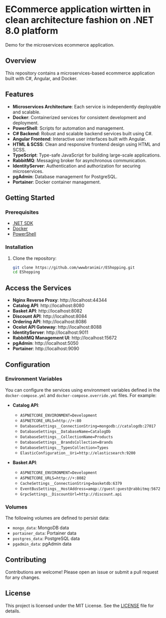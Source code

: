 # ECommerce application wirtten in clean architecture fashion on .NET 8.0 platform

Demo for the microservices ecommerce application.

## Overview

This repository contains a microservices-based ecommerce application built with C#, Angular, and Docker.

## Features

- **Microservices Architecture**: Each service is independently deployable and scalable.
- **Docker**: Containerized services for consistent development and deployment.
- **PowerShell**: Scripts for automation and management.
- **C# Backend**: Robust and scalable backend services built using C#.
- **Angular Frontend**: Interactive user interfaces built with Angular.
- **HTML & SCSS**: Clean and responsive frontend design using HTML and SCSS.
- **TypeScript**: Type-safe JavaScript for building large-scale applications.
- **RabbitMQ**: Messaging broker for asynchronous communication.
- **IdentityServer**: Authentication and authorization for securing microservices.
- **pgAdmin**: Database management for PostgreSQL.
- **Portainer**: Docker container management.

## Getting Started

### Prerequisites

- [.NET SDK](https://dotnet.microsoft.com/download)
- [Docker](https://www.docker.com/get-started)
- [PowerShell](https://docs.microsoft.com/en-us/powershell/scripting/install/installing-powershell)

### Installation

1. Clone the repository:
   ```sh
   git clone https://github.com/wwwbranimir/EShopping.git
   cd EShopping
   ```

## Access the Services

- **Nginx Reverse Proxy**: http://localhost:44344
- **Catalog API**: http://localhost:8080
- **Basket API**: http://localhost:8082
- **Discount API**: http://localhost:8084
- **Ordering API**: http://localhost:8086
- **Ocelot API Gateway**: http://localhost:8088
- **IdentityServer**: http://localhost:9011
- **RabbitMQ Management UI**: http://localhost:15672
- **pgAdmin**: http://localhost:5050
- **Portainer**: http://localhost:9090

## Configuration

### Environment Variables

You can configure the services using environment variables defined in the `docker-compose.yml` and `docker-compose.override.yml` files. For example:

- **Catalog API**:
  - `ASPNETCORE_ENVIRONMENT=Development`
  - `ASPNETCORE_URLS=http://+:80`
  - `DatabaseSettings__ConnectionString=mongodb://catalogdb:27017`
  - `DatabaseSettings__DatabaseName=CatalogDb`
  - `DatabaseSettings__CollectionName=Products`
  - `DatabaseSettings__BrandsCollection=Brands`
  - `DatabaseSettings__TypesCollection=Types`
  - `ElasticConfiguration__Uri=http://elasticsearch:9200`

- **Basket API**:
  - `ASPNETCORE_ENVIRONMENT=Development`
  - `ASPNETCORE_URLS=http://+:8082`
  - `CacheSettings__ConnectionString=basketdb:6379`
  - `EventBusSettings__HostAddress=amqp://guest:guest@rabbitmq:5672`
  - `GrpcSettings__DiscountUrl=http://discount.api`

### Volumes

The following volumes are defined to persist data:

- `mongo_data`: MongoDB data
- `portainer_data`: Portainer data
- `postgres_data`: PostgreSQL data
- `pgadmin_data`: pgAdmin data

## Contributing

Contributions are welcome! Please open an issue or submit a pull request for any changes.

## License

This project is licensed under the MIT License. See the [LICENSE](LICENSE) file for details.
```
